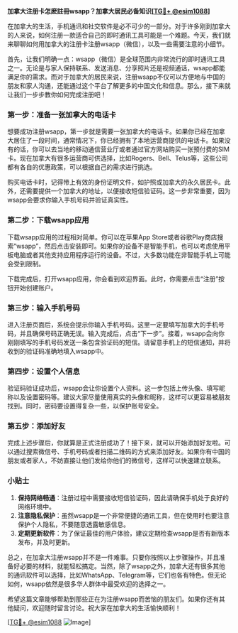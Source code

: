 **加拿大注册卡怎麽註冊wsapp？加拿大居民必备知识[[TG💪+ @esim1088](https://t.me/s/esim1088)]**

在加拿大的生活，手机通讯和社交软件是必不可少的一部分。对于许多刚到加拿大的人来说，如何注册一款适合自己的即时通讯工具可能是一个难题。今天，我们就来聊聊如何用加拿大的注册卡注册wsapp（微信），以及一些需要注意的小细节。

首先，让我们明确一点：wsapp（微信）是全球范围内非常流行的即时通讯工具之一。无论是与家人保持联系、发送消息、分享照片还是视频通话，wsapp都能满足你的需求。而对于加拿大的居民来说，注册wsapp不仅可以方便地与中国的朋友和家人沟通，还能通过这个平台了解更多的中国文化和信息。那么，接下来就让我们一步步教你如何完成注册吧！

### 第一步：准备一张加拿大的电话卡

想要成功注册wsapp，第一步就是需要一张加拿大的电话卡。如果你已经在加拿大居住了一段时间，通常情况下，你已经拥有了本地运营商提供的电话卡。如果没有的话，你可以去当地的移动通信营业厅或者通过官方网站购买一张预付费的SIM卡。现在加拿大有很多运营商可供选择，比如Rogers、Bell、Telus等，这些公司都有各自的优惠政策，可以根据自己的需求进行挑选。

购买电话卡时，记得带上有效的身份证明文件，如护照或加拿大的永久居民卡。此外，还需要提供一个加拿大的地址，以便接收短信验证码。这一步非常重要，因为wsapp会要求你输入手机号码并验证真实性。

### 第二步：下载wsapp应用

下载wsapp应用的过程相对简单。你可以在苹果App Store或者谷歌Play商店搜索“wsapp”，然后点击安装即可。如果你的设备不是智能手机，也可以考虑使用平板电脑或者其他支持应用程序运行的设备。不过，大多数功能在非智能手机上可能会受到限制。

下载完成后，打开wsapp应用，你会看到欢迎界面。此时，你需要点击“注册”按钮开始创建账户。

### 第三步：输入手机号码

进入注册页面后，系统会提示你输入手机号码。这里一定要填写加拿大的手机号码，并且确保号码正确无误。输入完成后，点击“下一步”。接着，wsapp会向你刚刚填写的手机号码发送一条包含验证码的短信。请留意手机上的短信通知，并将收到的验证码准确地填入wsapp中。

### 第四步：设置个人信息

验证码验证成功后，wsapp会让你设置个人资料。这一步包括上传头像、填写昵称以及设置密码等。建议大家尽量使用真实的头像和昵称，这样可以更容易被朋友找到。同时，密码要设置得复杂一些，以保护账号安全。

### 第五步：添加好友

完成上述步骤后，你就算是正式注册成功了！接下来，就可以开始添加好友啦。可以通过搜索微信号、手机号码或者扫描二维码的方式来添加好友。如果你有中国的朋友或者家人，不妨直接让他们发给你他们的微信号，这样可以快速建立联系。

### 小贴士

1. **保持网络畅通**：注册过程中需要接收短信验证码，因此请确保手机处于良好的网络环境中。
2. **注意隐私保护**：虽然wsapp是一个非常便捷的通讯工具，但在使用时也要注意保护个人隐私，不要随意透露敏感信息。
3. **定期更新软件**：为了保证最佳的用户体验，建议定期检查wsapp是否有新版本发布，并及时更新。

总之，在加拿大注册wsapp并不是一件难事。只要你按照以上步骤操作，并且准备好必要的材料，就能轻松搞定。当然，除了wsapp之外，加拿大还有很多其他的通讯软件可以选择，比如WhatsApp、Telegram等，它们也各有特色。但无论如何，wsapp依然是很多华人群体中最受欢迎的选择之一。

希望这篇文章能够帮助到那些正在为注册wsapp而苦恼的朋友们。如果你还有其他疑问，欢迎随时留言讨论。祝大家在加拿大的生活愉快顺利！

[[TG💪+ @esim1088](https://t.me/s/esim1088) ![Image](https://i.postimg.cc/4NQfJmqS/Snipaste-2025-05-13-00-14-12.png)]